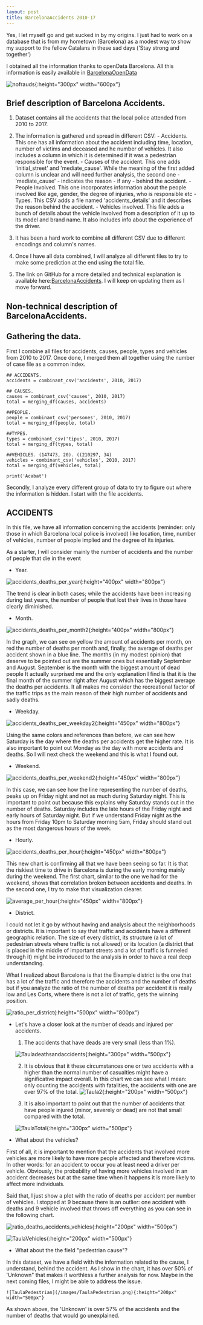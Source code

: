 ```yaml
---
layout: post
title: BarcelonaAccidents 2010-17
---
```


Yes, I let myself go and get sucked in by my origins. I just had to work on a database that is from my hometown (Barcelona) as a modest way to show my support to the fellow Catalans in these sad days ('Stay strong and together')

I obtained all the information thanks to openData Barcelona. All this information is easily available in [BarcelonaOpenData](http://opendata-ajuntament.barcelona.cat/en/)

![nofrauds](/images/BCN01.jpg){:height="300px" width="600px"}


## Brief description of Barcelona Accidents.

  1. Dataset contains all the accidents that the local police attended from 2010 to 2017.
  2. The information is gathered and spread in different CSV:
    - Accidents.
    This one has all information about the accident including time, location, number of victims and deceased and he number of vehicles. It also includes a column in which it is determined if it was a pedestrian responsible for the event.
    - Causes of the accident.
    This one adds 'initial_street' and 'mediate_cause'. While the meaning of the first added column is unclear and will need further analysis, the second one -'mediate_cause' - indicates the reason - if any - behind the accident.
    - People Involved.
    This one incorporates information about the people involved like age, gender, the degree of injuries, who is responsible etc
    - Types.
    This CSV adds a file named 'accidents_details' and it describes the reason behind the accident.
    - Vehicles involved.
    This file adds a bunch of details about the vehicle involved from a description of it up to its model and brand name. It also includes info about the experience of the driver.

  3. It has been a hard work to combine all different CSV due to different encodings and column's names.
  4. Once I have all data combined, I will analyze all different files to try to make some prediction at the end using the total file.
  5. The link on GitHub for a more detailed and technical explanation is available here:[BarcelonaAccidents](https://github.com/AlexChicote/BarcelonaAccidents). I will keep on updating them as I move forward.


## Non-technical description of BarcelonaAccidents.

## Gathering the data.

First I combine all files for accidents, causes, people, types and vehicles from 2010 to 2017. Once done, I merged them all together using the number of case file as a common index.

```
## ACCIDENTS.
accidents = combinant_csv('accidents', 2010, 2017)

## CAUSES.
causes = combinant_csv('causes', 2010, 2017)
total = merging_df(causes, accidents)

##PEOPLE.
people = combinant_csv('persones', 2010, 2017)
total = merging_df(people, total)

##TYPES.
types = combinant_csv('tipus', 2010, 2017)
total = merging_df(types, total)

##VEHICLES. (147473, 20). ((210297, 34)
vehicles = combinant_csv('vehicles', 2010, 2017)
total = merging_df(vehicles, total)

print('Acabat')
```

Secondly, I analyze every different group of data to try to figure out where the information is hidden. I start with the file accidents.

## ACCIDENTS

In this file, we have all information concerning the accidents (reminder: only those in which Barcelona local police is involved) like location, time, number of vehicles, number of people implied and the degree of its injuries.

As a starter, I will consider mainly the number of accidents and the number of people that die in the event


* Year.

![accidents_deaths_per_year](/images/accidents_deaths_per_year.png){:height="400px" width="800px"}

The trend is clear in both cases; while the accidents have been increasing during last years, the number of people that lost their lives in those have clearly diminished.

* Month.

![accidents_deaths_per_month2](/images/accidents_deaths_per_month2.png){:height="400px" width="800px"}

In the graph, we can see on yellow the amount of accidents per month, on red the number of deaths per month and, finally, the average of deaths per accident shown in a blue line.
The months (in my modest opinion) that deserve to be pointed out are the summer ones but essentially  September and August. September is the month with the biggest amount of dead people It actually surprised me and the only explanation I find is that it is the final month of the summer right after August which has the biggest average the deaths per accidents. It all makes me consider the recreational factor of the traffic trips as the main reason of their high number of accidents and sadly deaths.

* Weekday.

![accidents_deaths_per_weekday2](/images/accidents_deaths_per_weekday2.png){:height="450px" width="800px"}

Using the same colors and references than before, we can see how Saturday is the day where the deaths per accidents get the higher rate. It is also important to point out Monday as the day with more accidents and deaths. So I will next check the weekend and this is what I found out.

* Weekend.

![accidents_deaths_per_weekend2](/images/accidents_deaths_per_weekend2.png){:height="450px" width="800px"}

In this case, we can see how the line representing the number of deaths, peaks up on Friday night and not as much during Saturday night. This is important to point out because this explains why Saturday stands out in the number of deaths. Saturday includes the late hours of the Friday night and early hours of Saturday night. But if we understand Friday night as the hours from Friday 10pm to Saturday morning 5am, Friday should stand out as the most dangerous hours of the week.

* Hourly.

![accidents_deaths_per_hour](/images/accidents_deaths_per_hour.png){:height="450px" width="800px"}

This new chart is confirming all that we have been seeing so far. It is that the riskiest time to drive in Barcelona is during the early morning mainly during the weekend. The first chart, similar to the one we had for the weekend, shows that correlation broken between accidents and deaths. In the second one, I try to make that visualization clearer.

![average_per_hour](/images/average_per_hour.png){:height="450px" width="800px"}

* District.

I could not let it go by without having and analysis about the neighborhoods or districts. It is important to say that traffic and accidents have a different geographic relation. The size of every district, its structure (a lot of pedestrian streets where traffic is not allowed) or its location (a district that is placed in the middle of important streets and a lot of traffic is funneled through it) might be introduced to the analysis in order to have a real deep understanding.

What I realized about Barcelona is that the Eixample district is the one that has a lot of the traffic and therefore the accidents and the number of deaths but if you analyze the ratio of the number of deaths per accident it is really low and Les Corts, where there is not a lot of traffic, gets the winning position.

![ratio_per_district](/images/ratio_per_district.png){:height="500px" width="800px"}



* Let's have a closer look at the number of deads and injured per accidents.

  1. The accidents that have deads are very small (less than 1%).

    ![Tauladeathsandaccidents](/images/Tauladeathsandaccidents.png){:height="300px" width="500px"}

  2. It is obvious that it these circumstances one or two accidents with a higher than the normal number of casualties might have a significative impact overall. In this chart we can see what I mean: only counting the accidents with fatalities, the accidents with one are over 97% of the total.
      ![Taula2](/images/Taula2.png){:height="200px" width="500px"}

  3. It is also important to point out that the number of accidents that have people injured (minor, severely or dead) are not that  small compared with the total.

    ![TaulaTotal](/images/TaulaTotal.png){:height="300px" width="500px"}

* What about the vehicles?

First of all, it is important to mention that the accidents that involved more vehicles are more likely to have more people affected and therefore victims. In other words: for an accident to occur you at least need a driver per vehicle.
Obviously, the probability of having more vehicles involved in an accident decreases but at the same time when it happens it is more likely to affect more individuals.

Said that, I just show a plot with the ratio of deaths per accident per number of vehicles. I stopped at 9 because there is an outlier: one accident with deaths and 9 vehicle involved that throws off everything as you can see in the following chart.

  ![ratio_deaths_accidents_vehicles](/images/ratio_deaths_accidents_vehicles.png){:height="200px" width="500px"}

  ![TaulaVehicles](/images/TaulaVehicles.png){:height="200px" width="500px"}

  * What about the the field "pedestrian cause"?

  In this dataset, we have a field with the information related to the cause, I understand, behind the accident. As I show in the chart, it has over 50% of 'Unknown" that makes it worthless a further analysis for now. Maybe in the next coming files, I might be able to address the issue.

    ![TaulaPedestrian](/images/TaulaPedestrian.png){:height="200px" width="500px"}

  As shown above, the 'Unknown' is over 57% of the accidents and the number of deaths that would go unexplained.
